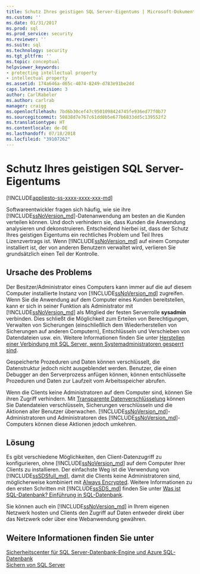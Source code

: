 ```yaml
---
title: Schutz Ihres geistigen SQL Server-Eigentums | Microsoft-Dokumentation
ms.custom: ''
ms.date: 01/31/2017
ms.prod: sql
ms.prod_service: security
ms.reviewer: ''
ms.suite: sql
ms.technology: security
ms.tgt_pltfrm: ''
ms.topic: conceptual
helpviewer_keywords:
- protecting intellectual property
- intellectual property
ms.assetid: 174a646a-d65c-4074-8249-d783e91be2dd
caps.latest.revision: 3
author: CarlRabeler
ms.author: carlrab
manager: craigg
ms.openlocfilehash: 7bd6b30cef47c9501098424745fe936ed77f0b77
ms.sourcegitcommit: 50838d7e767c61dd0b5e677b6833dd5c139552f2
ms.translationtype: HT
ms.contentlocale: de-DE
ms.lasthandoff: 07/18/2018
ms.locfileid: "39107262"
---
```

# <a name="protecting-your-sql-server-intellectual-property"></a>Schutz Ihres geistigen SQL Server-Eigentums
[!INCLUDE[appliesto-ss-xxxx-xxxx-xxx-md](../../includes/appliesto-ss-xxxx-xxxx-xxx-md.md)]

Softwareentwickler fragen sich häufig, wie sie ihre [!INCLUDE[ssNoVersion_md](../../includes/ssnoversion-md.md)]-Datenanwendung am besten an die Kunden verteilen können. Und doch verhindern sie, dass Kunden die Anwendung analysieren und dekonstruieren. Entscheidend hierbei ist, dass der Schutz Ihres geistigen Eigentums ein rechtliches Problem und Teil Ihres Lizenzvertrags ist. Wenn [!INCLUDE[ssNoVersion_md](../../includes/ssnoversion-md.md)] auf einem Computer installiert ist, der von anderen Benutzern verwaltet wird, verlieren Sie grundsätzlich einen Teil der Kontrolle. 

## <a name="nature-of-the-problem"></a>Ursache des Problems
Der Besitzer/Administrator eines Computers kann immer auf die auf diesem Computer installierte Instanz von [!INCLUDE[ssNoVersion_md](../../includes/ssnoversion-md.md)] zugreifen. Wenn Sie die Anwendung auf dem Computer eines Kunden bereitstellen, kann er sich in seiner Funktion als Administrator mit [!INCLUDE[ssNoVersion_md](../../includes/ssnoversion-md.md)] als Mitglied der festen Serverrolle **sysadmin** verbinden. Dies schließt die Möglichkeit zum Erteilen von Berechtigungen, Verwalten von Sicherungen (einschließlich dem Wiederherstellen von Sicherungen auf anderen Computern), Entschlüsseln und Verschieben von Datendateien usw. ein. Weitere Informationen finden Sie unter [Herstellen einer Verbindung mit SQL Server, wenn Systemadministratoren gesperrt sind](../../database-engine/configure-windows/connect-to-sql-server-when-system-administrators-are-locked-out.md). 

Gespeicherte Prozeduren und Daten können verschlüsselt, die Datenstruktur jedoch nicht ausgeblendet werden. Benutzer, die einen Debugger an den Serverprozess anfügen können, können entschlüsselte Prozeduren und Daten zur Laufzeit vom Arbeitsspeicher abrufen.

Wenn die Clients keine Administratoren auf dem Computer sind, können Sie ihren Zugriff verhindern. Mit [Transparente Datenverschlüsselung](../../relational-databases/security/encryption/transparent-data-encryption.md) können Sie Datendateien verschlüsseln, Sicherungen verschlüsseln und die Aktionen aller Benutzer überwachen. [!INCLUDE[ssNoVersion_md](../../includes/ssnoversion-md.md)]-Administratoren und Administratoren des [!INCLUDE[ssNoVersion_md](../../includes/ssnoversion-md.md)]-Computers können diese Aktionen jedoch umkehren.

## <a name="solution"></a>Lösung
Es gibt verschiedene Möglichkeiten, den Client-Datenzugriff zu konfigurieren, ohne [!INCLUDE[ssNoVersion_md](../../includes/ssnoversion-md.md)] auf dem Computer Ihrer Clients zu installieren. Der einfachste Weg ist die Verwendung von [!INCLUDE[ssSDSfull_md](../../includes/sssdsfull-md.md)], damit die Clients keine Administratoren sind, möglicherweise kombiniert mit [Always Encrypted](../../relational-databases/security/encryption/always-encrypted-database-engine.md). Weitere Informationen zu den ersten Schritten mit [!INCLUDE[ssSDS_md](../../includes/sssds-md.md)] finden Sie unter [Was ist SQL-Datenbank? Einführung in SQL-Datenbank](https://docs.microsoft.com/azure/sql-database/sql-database-technical-overview).  

Sie können auch ein [!INCLUDE[ssNoVersion_md](../../includes/ssnoversion-md.md)] in Ihrem eigenen Netzwerk hosten und Clients den Zugriff auf Daten entweder direkt über das Netzwerk oder über eine Webanwendung gewähren.

## <a name="see-also"></a>Weitere Informationen finden Sie unter

[Sicherheitscenter für SQL Server-Datenbank-Engine und Azure SQL-Datenbank](../../relational-databases/security/security-center-for-sql-server-database-engine-and-azure-sql-database.md)  
[Sichern von SQL Server](../../relational-databases/security/securing-sql-server.md)  

